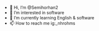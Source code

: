 - 👋 Hi, I’m @Semihorhan2
- 👀 I’m interested in software
- 🌱 I’m currently learning English & software
- 📫 How to reach me ig:_nhrohms 

<!---
Semihorhan2/Semihorhan2 is a ✨ special ✨ repository because its `README.md` (this file) appears on your GitHub profile.
You can click the Preview link to take a look at your changes.
--->
